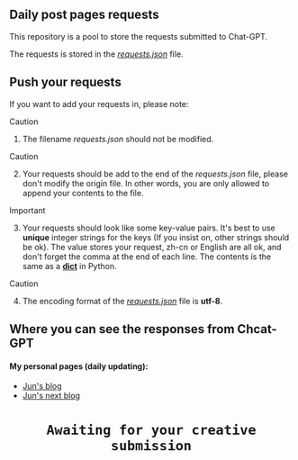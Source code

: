 ## Daily post pages requests

This repository is a pool to store the requests submitted to Chat-GPT. 

The requests is stored in the [*requests.json*](https://github.com/June976/daily-post-pages-requests/blob/main/requests.json) file.

## Push your requests

If you want to add your requests in, please note:
> [!CAUTION]
> 1. The filename *requests.json* should not be modified.

> [!CAUTION]
> 2. Your requests should be add to the end of the *requests.json* file, please don't modify the origin file. In other words, you are only allowed to append your contents to the file. 

> [!IMPORTANT]
> 3. Your requests should look like some key-value pairs. It's best to use **unique** integer strings for the keys (If you insist on, other strings should be ok). The value stores your request, zh-cn or English are all ok, and don't forget the comma at the end of each line. The contents is the same as a [**dict**](https://docs.python.org/3/library/stdtypes.html#dict) in Python. 

> [!CAUTION]
> 4. The encoding format of the [*requests.json*](https://github.com/June976/daily-post-pages-requests/blob/main/requests.json) file is **utf-8**.

## Where you can see the responses from Chcat-GPT

#### My personal pages (daily updating):

- [Jun's blog](https://www.jun997.xyz/tags/Daily-sharing/)
- [Jun's next blog](https://next.jun997.xyz/tags/Daily-sharing/)


# <center>`Awaiting for your creative submission`</center>

